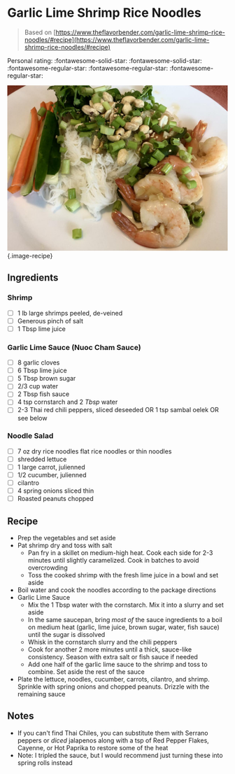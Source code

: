 # Garlic Lime Shrimp Rice Noodles

> Based on [https://www.theflavorbender.com/garlic-lime-shrimp-rice-noodles/#recipe](https://www.theflavorbender.com/garlic-lime-shrimp-rice-noodles/#recipe)

<!-- {cts} rating=2; (User can specify rating on scale of 1-5) -->

Personal rating: :fontawesome-solid-star: :fontawesome-solid-star: :fontawesome-regular-star: :fontawesome-regular-star: :fontawesome-regular-star:

<!-- {cte} -->

<!-- {cts} name_image=garlic_lime_shrimp_rice_noodles.jpeg; (User can specify image name) -->

![garlic_lime_shrimp_rice_noodles.jpeg](./garlic_lime_shrimp_rice_noodles.jpeg){.image-recipe}

<!-- {cte} -->

## Ingredients

### Shrimp

- [ ] 1 lb large shrimps peeled, de-veined
- [ ] Generous pinch of salt
- [ ] 1 Tbsp lime juice

### Garlic Lime Sauce (Nuoc Cham Sauce)

- [ ] 8 garlic cloves
- [ ] 6 Tbsp lime juice
- [ ] 5 Tbsp brown sugar
- [ ] 2/3 cup water
- [ ] 2 Tbsp fish sauce
- [ ] 4 tsp cornstarch and 2 *Tbsp* water
- [ ] 2-3 Thai red chili peppers, sliced deseeded OR 1 tsp sambal oelek OR see below

### Noodle Salad

- [ ] 7 oz dry rice noodles flat rice noodles or thin noodles
- [ ] shredded lettuce
- [ ] 1 large carrot, julienned
- [ ] 1/2 cucumber, julienned
- [ ] cilantro
- [ ] 4 spring onions sliced thin
- [ ] Roasted peanuts chopped

## Recipe

- Prep the vegetables and set aside
- Pat shrimp dry and toss with salt
    - Pan fry in a skillet on medium-high heat. Cook each side for 2-3 minutes until slightly caramelized. Cook in batches to avoid overcrowding
    - Toss the cooked shrimp with the fresh lime juice in a bowl and set aside
- Boil water and cook the noodles according to the package directions
- Garlic Lime Sauce
    - Mix the 1 Tbsp water with the cornstarch. Mix it into a slurry and set aside
    - In the same saucepan, bring *most of* the sauce ingredients to a boil on medium heat (garlic, lime juice, brown sugar, water, fish sauce) until the sugar is dissolved
    - Whisk in the cornstarch slurry and the chili peppers
    - Cook for another 2 more minutes until a thick, sauce-like consistency. Season with extra salt or fish sauce if needed
    - Add one half of the garlic lime sauce to the shrimp and toss to combine. Set aside the rest of the sauce
- Plate the lettuce, noodles, cucumber, carrots, cilantro, and shrimp. Sprinkle with spring onions and chopped peanuts. Drizzle with the remaining sauce

## Notes

- If you can't find Thai Chiles, you can substitute them with Serrano peppers or *diced* jalapenos along with a tsp of Red Pepper Flakes, Cayenne, or Hot Paprika to restore some of the heat
- Note: I tripled the sauce, but I would recommend just turning these into spring rolls instead

